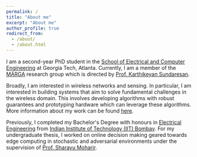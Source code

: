 ```yaml
---
permalink: /
title: "About me"
excerpt: "About me"
author_profile: true
redirect_from: 
  - /about/
  - /about.html
---
```

I am a second-year PhD student in the [School of Electrical and Computer Engineering](https://ece.gatech.edu/) at Georgia Tech, Atlanta. Currently, I am a member of the [MĀRGA](https://marga.ece.gatech.edu/) research group which is directed by [Prof. Karthikeyan Sundaresan](https://karthik.ece.gatech.edu/).

Broadly, I am interested in wireless networks and sensing. In particular, I am interested in building systems that aim to solve fundamental challenges in the wireless domain. This involves developing algorithms with robust guarantees and prototyping hardware which can leverage these algorithms. More information about my work can be found [here](/research/). 

Previously, I completed my Bachelor's Degree with honours in [Electrical Engineering](https://www.ee.iitb.ac.in/web/index.php) from [Indian Institute of Technology (IIT) Bombay](https://www.iitb.ac.in/). For my undergraduate thesis, I worked on online decision making geared towards edge computing in stochastic and adversarial environments under the supervision of [Prof. Sharayu Moharir](https://sites.google.com/view/sharayu-homepage/home). 

<script type="text/javascript" src="//rf.revolvermaps.com/0/0/8.js?i=54yjhwnatep&amp;m=0&amp;c=ff0000&amp;cr1=ffffff&amp;f=arial&amp;l=33" async="async"></script>